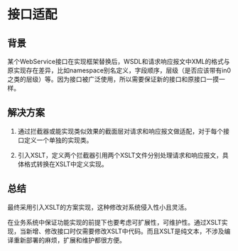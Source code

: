 # 接口适配

<!-- properties
tag: 软件工程
tag: 案例
created:  2023-12-02 22:08:58
-->

## 背景

某个WebService接口在实现框架替换后，WSDL和请求响应报文中XML的格式与原实现存在差异，比如namespace别名定义，字段顺序，层级（是否应该带有in0之类的层级）等。因为接口被广泛使用，所以需要保证新的接口和原接口一摸一样。

## 解决方案

1. 通过拦截器或能实现类似效果的截面层对请求和响应报文做适配，对于每个接口定义一个单独的实现类。

2. 引入XSLT，定义两个拦截器引用两个XSLT文件分别处理请求和响应报文，具体格式转换在XSLT中定义实现。

## 总结

最终采用引入XSLT的方案实现，这种修改对系统侵入性小且灵活。

在业务系统中保证功能实现的前提下也要考虑可扩展性，可维护性。通过XSLT实现，当新增、修改接口时仅需要修改XSLT中代码。而且XSLT是纯文本，不涉及编译重新部署的麻烦，扩展和维护都很方便。
